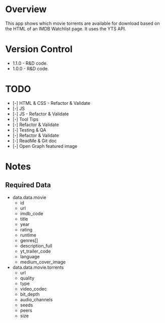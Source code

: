 # Overview
This app shows which movie torrents are available for download based on the HTML of an IMDB Watchlist page. It uses the YTS API.



# Version Control
- 1.1.0 - R&D code.
- 1.0.0 - R&D code.



# TODO
- [-] HTML & CSS - Refactor & Validate
- [-] JS
- [-] JS - Refactor & Validate
- [-] Tool Tips
- [-] Refactor & Validate
- [-] Testing & QA
- [-] Refactor & Validate
- [-] ReadMe & Git doc
- [-] Open Graph featured image



# Notes

## Required Data 
- data.data.movie
    - id
    - url
    - imdb_code
    - title
    - year
    - rating
    - runtime
    - genres[]
    - description_full
    - yt_trailer_code
    - language
    - medium_cover_image
- data.data.movie.torrents
    - url
    - quality
    - type
    - video_codec
    - bit_depth
    - audio_channels
    - seeds
    - peers
    - size